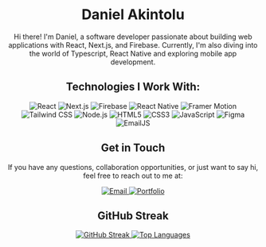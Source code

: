 <h1 align="center">Daniel Akintolu</h1>

<p align="center">
<!--   <img src="your-profile-image-url" alt="Profile Image" width="200" height="200"> -->
</p>

<p align="center">
  Hi there! I'm Daniel, a software developer passionate about building web applications with React, Next.js, and Firebase.
  Currently, I'm also diving into the world of Typescript, React Native and exploring mobile app development.
</p>

<h2 align="center">Technologies I Work With:</h2>

<p align="center">
  <img src="https://img.shields.io/badge/React-61DAFB?logo=react&logoColor=white&style=flat" alt="React">
  <img src="https://img.shields.io/badge/Next.js-000000?logo=next.js&logoColor=white&style=flat" alt="Next.js">
  <img src="https://img.shields.io/badge/Firebase-FFCA28?logo=firebase&logoColor=black&style=flat" alt="Firebase">
  <img src="https://img.shields.io/badge/React Native-61DAFB?logo=react&logoColor=white&style=flat" alt="React Native">
  <img src="https://img.shields.io/badge/Framer Motion-00ADD8?logo=framer&logoColor=white&style=flat" alt="Framer Motion">
  <img src="https://img.shields.io/badge/Tailwind CSS-38B2AC?logo=tailwind-css&logoColor=white&style=flat" alt="Tailwind CSS">
  <img src="https://img.shields.io/badge/Node.js-339933?logo=node.js&logoColor=white&style=flat" alt="Node.js">
  <img src="https://img.shields.io/badge/HTML5-E34F26?logo=html5&logoColor=white&style=flat" alt="HTML5">
  <img src="https://img.shields.io/badge/CSS3-1572B6?logo=css3&logoColor=white&style=flat" alt="CSS3">
  <img src="https://img.shields.io/badge/JavaScript-F7DF1E?logo=javascript&logoColor=black&style=flat" alt="JavaScript">
  <img src="https://img.shields.io/badge/Figma-F24E1E?logo=figma&logoColor=white&style=flat" alt="Figma">
  <img src="https://img.shields.io/badge/EmailJS-2B2B2B?logo=emailjs&logoColor=white&style=flat" alt="EmailJS">
</p>

<h2 align="center">Get in Touch</h2>

<p align="center">
  If you have any questions, collaboration opportunities, or just want to say hi, feel free to reach out to me at:
</p>

<p align="center">
  <a href="mailto:Danielakintolu@gmail.com">
    <img src="https://img.shields.io/badge/Gmail-D14836?logo=gmail&logoColor=white&style=flat" alt="Email">
  </a>
  <a href="https://danielcodes-seven.vercel.app/">
    <img src="https://img.shields.io/badge/Bag?logo=gmail&logoColor=white&style=flat" alt="Portfolio">
  </a>
</p>
<h2 align="center">GitHub Streak</h2>

<p align="center">
  <a href="https://git.io/streak-stats">
    <img src="https://github-readme-streak-stats.herokuapp.com?user=Dhanny-aay&theme=transparent" alt="GitHub Streak" />
  </a>
   <a href="https://github.com/anuraghazra/github-readme-stats">
    <img src="https://github-readme-stats.vercel.app/api/top-langs/?username=Dhanny-aay&theme=transparent" alt="Top Languages" />
  </a>
</p>



<!--
**Dhanny-aay/Dhanny-aay** is a ✨ _special_ ✨ repository because its `README.md` (this file) appears on your GitHub profile.

Here are some ideas to get you started:

- 🔭 I’m currently working on ...
- 🌱 I’m currently learning ...
- 👯 I’m looking to collaborate on ...
- 🤔 I’m looking for help with ...
- 💬 Ask me about ...
- 📫 How to reach me: ...
- 😄 Pronouns: ...
- ⚡ Fun fact: ...
-->
